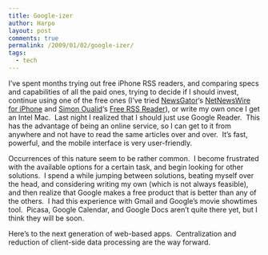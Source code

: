 ```yaml
---
title: Google-izer
author: Harpo
layout: post
comments: true
permalink: /2009/01/02/google-izer/
tags:
  - tech
---
```

I&#8217;ve spent months trying out free iPhone RSS readers, and comparing specs and capabilities of all the paid ones, trying to decide if I should invest, continue using one of the free ones (I&#8217;ve tried <a href="http://www.newsgator.com" target="_blank">NewsGator</a>&#8216;s <a href="http://www.newsgator.com/individuals/netnewswireiphone/default.aspx" target="_blank">NetNewsWire for iPhone</a> and <a href="http://www.oualid.net" target="_blank">Simon Oualid</a>&#8216;s <a href="http://www.oualid.net/iphone-rss-reader/" target="_blank">Free RSS Reader</a>), or write my own once I get an Intel Mac.  Last night I realized that I should just use Google Reader.  This has the advantage of being an online service, so I can get to it from anywhere and not have to read the same articles over and over.  It&#8217;s fast, powerful, and the mobile interface is very user-friendly.

Occurrences of this nature seem to be rather common.  I become frustrated with the available options for a certain task, and begin looking for other solutions.  I spend a while jumping between solutions, beating myself over the head, and considering writing my own (which is not always feasible), and then realize that Google makes a free product that is better than any of the others.  I had this experience with Gmail and Google&#8217;s movie showtimes tool.  Picasa, Google Calendar, and Google Docs aren&#8217;t quite there yet, but I think they will be soon.

Here&#8217;s to the next generation of web-based apps.  Centralization and reduction of client-side data processing are the way forward.